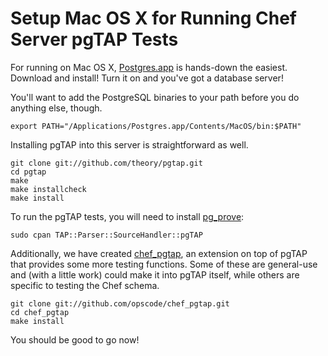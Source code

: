 Setup Mac OS X for Running Chef Server pgTAP Tests
==================================================

For running on Mac OS X, [Postgres.app][] is hands-down the easiest.
Download and install!  Turn it on and you've got a database server!

You'll want to add the PostgreSQL binaries to your path before you do
anything else, though.

```
export PATH="/Applications/Postgres.app/Contents/MacOS/bin:$PATH"
```

Installing pgTAP into this server is straightforward as well.

```
git clone git://github.com/theory/pgtap.git
cd pgtap
make
make installcheck
make install
```

To run the pgTAP tests, you will need to install [pg_prove][]:

```
sudo cpan TAP::Parser::SourceHandler::pgTAP
```

Additionally, we have created [chef_pgtap][], an extension on top of
pgTAP that provides some more testing functions.  Some of these are
general-use and (with a little work) could make it into pgTAP itself,
while others are specific to testing the Chef schema.

```
git clone git://github.com/opscode/chef_pgtap.git
cd chef_pgtap
make install
```

You should be good to go now!

[pg_prove]:http://pgtap.org/pg_prove.html
[Postgres.app]:http://postgresapp.com
[chef_pgtap]:http://github.com/opscode/chef_pgtap
